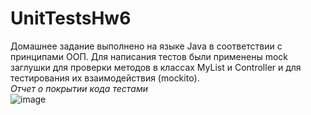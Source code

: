 # UnitTestsHw6
Домашнее задание выполнено на языке Java в соответствии с принципами ООП. 
Для написания тестов были применены mock заглушки для проверки методов в классах MyList и Controller и для тестирования их взаимодействия (mockito).\
_Отчет о покрытии кода тестами_\
![image](https://github.com/digddovalny/UnitTestsHw6/assets/111506593/5c12f7c7-d6ce-43f7-b272-7be420e5e16e)
